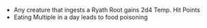 - Any creature that ingests a Ryath Root gains 2d4 Temp. Hit Points
- Eating Multiple in a day leads to food poisoning